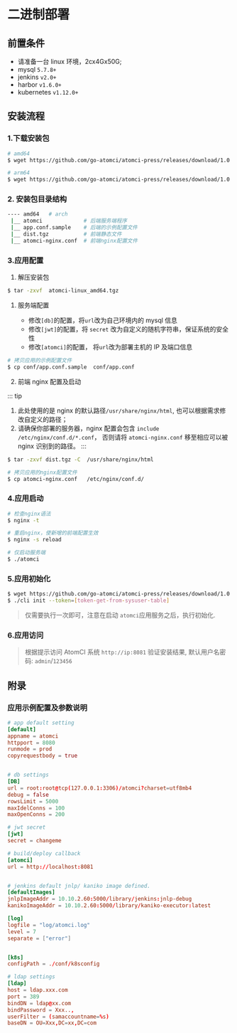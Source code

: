 # 二进制部署

## 前置条件

- 请准备一台 linux 环境，2cx4Gx50G;
- mysql `5.7.8+`
- jenkins `v2.0+`
- harbor `v1.6.0+`
- kubernetes `v1.12.0+`

## 安装流程

### 1.下载安装包

```bash
# amd64
$ wget https://github.com/go-atomci/atomci-press/releases/download/1.0.0/atomci-linux_amd64.tgz

# arm64
$ wget https://github.com/go-atomci/atomci-press/releases/download/1.0.0/atomci-linux_amd64.tgz
```

### 2. 安装包目录结构

```sh
---- amd64   # arch
 |__ atomci             # 后端服务端程序
 |__ app.conf.sample    # 后端的示例配置文件
 |__ dist.tgz           # 前端静态文件
 |__ atomci-nginx.conf  # 前端nginx配置文件
```

### 3.应用配置

1. 解压安装包

```sh
$ tar -zxvf  atomci-linux_amd64.tgz
```

1. 服务端配置

   - 修改`[db]`的配置，将`url`改为自己环境内的 mysql 信息
   - 修改`[jwt]`的配置，将 `secret` 改为自定义的随机字符串，保证系统的安全性
   - 修改`[atomci]`的配置， 将`url`改为部署主机的 IP 及端口信息

```sh
# 拷贝应用的示例配置文件
$ cp conf/app.conf.sample  conf/app.conf
```

2. 前端 nginx 配置及启动

::: tip

1. 此处使用的是 nginx 的默认路径`/usr/share/nginx/html`, 也可以根据需求修改自定义的路径；
2. 请确保你部署的服务器，nginx 配置会包含 `include /etc/nginx/conf.d/*.conf`， 否则请将
   `atomci-nginx.conf` 移至相应可以被 nginx 识别到的路径。
   :::

```sh
$ tar -zxvf dist.tgz -C  /usr/share/nginx/html

# 拷贝应用的nginx配置文件
$ cp atomci-nginx.conf   /etc/nginx/conf.d/

```

### 4.应用启动

```bash
# 检查nginx语法
$ nginx -t

# 重启nginx，使新增的前端配置生效
$ nginx -s reload

# 仅启动服务端
$ ./atomci
```

### 5.应用初始化

```bash
$ wget https://github.com/go-atomci/atomci-press/releases/download/1.0.0/cli
$ ./cli init --token=[token-get-from-sysuser-table]
```

> 仅需要执行一次即可，注意在启动 `atomci`应用服务之后，执行初始化.

### 6.应用访问

> 根据提示访问 AtomCI 系统 `http://ip:8081` 验证安装结果, 默认用户名密码: `admin`/`123456`

## 附录

### 应用示例配置及参数说明

```conf
# app default setting
[default]
appname = atomci
httpport = 8080
runmode = prod
copyrequestbody = true


# db settings
[DB]
url = root:root@tcp(127.0.0.1:3306)/atomci?charset=utf8mb4
debug = false
rowsLimit = 5000
maxIdelConns = 100
maxOpenConns = 200

# jwt secret 
[jwt]
secret = changeme

# build/deploy callback
[atomci]
url = http://localhost:8081


# jenkins default jnlp/ kaniko image defined.
[defaultImages]
jnlpImageAddr = 10.10.2.60:5000/library/jenkins:jnlp-debug
kanikoImageAddr = 10.10.2.60:5000/library/kaniko-executor:latest

[log]
logfile = "log/atomci.log"
level = 7
separate = ["error"]


[k8s]
configPath = ./conf/k8sconfig

# ldap settings
[ldap]
host = ldap.xxx.com
port = 389
bindDN = ldap@xx.com
bindPassword = Xxx..,
userFilter = (samaccountname=%s)
baseDN = OU=Xxx,DC=xx,DC=com
```
